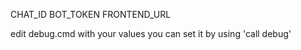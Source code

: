 CHAT_ID
BOT_TOKEN
FRONTEND_URL

edit debug.cmd with your values
you can set it by using 'call debug' 
